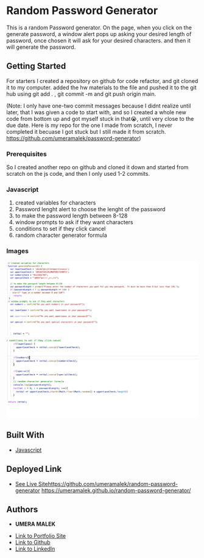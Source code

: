 # Random Password Generator

This is a random Password generator. On the page, when you click on the generate password, a window alert pops up asking your desired length of password, once chosen it will ask for your desired characters. and then it will generate the password. 

## Getting Started

For starters I created a repository on github for code refactor, and git cloned it to my computer. added the hw materials to the file and pushed it to the git hub using git add . , git commit -m and git push origin main. 

(Note: I only have one-two commit messages because I didnt realize until later, that I was given a code to start with, and so I created a whole new code from bottom up and got myself stuck in that😭, until very close to the due date. Here is my repo for the one I made from scratch, I never completed it becuase I got stuck but I still made it from scratch. https://github.com/umeramalek/password-generator)

### Prerequisites

So I created another repo on github and cloned it down and started from scratch on the js code, and then I only used 1-2 commits. 

### Javascript
1. created variables for characters
2. Password lenght alert to choose the lenght of the password
3. to make the password length between 8-128
4.  window prompts to ask if they want characters
5. conditions to set if they click cancel 
6. random character generator formula


### Images

![](homework/Assets/images/code-1.png)
![](homework/Assets/images/code-2.png)

## Built With

* [Javascript](script.js)

## Deployed Link

* [See Live Site](#)https://github.com/umeramalek/random-password-generator
https://umeramalek.github.io/random-password-generator/



## Authors

* **UMERA MALEK** 

- [Link to Portfolio Site](https://umeramalek.github.io/)
- [Link to Github](https://github.com/umeramalek)
- [Link to LinkedIn](www.linkedin.com/in/umeramalek)

